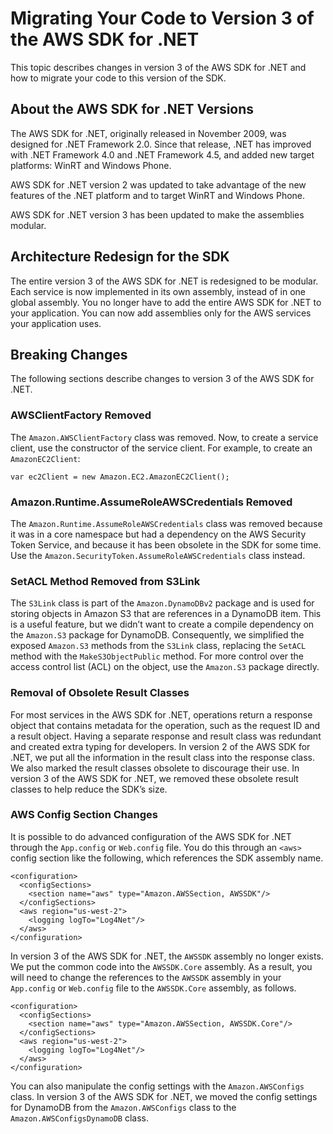 # Migrating Your Code to Version 3 of the AWS SDK for \.NET<a name="migration-v3"></a>

This topic describes changes in version 3 of the AWS SDK for \.NET and how to migrate your code to this version of the SDK\.

## About the AWS SDK for \.NET Versions<a name="net-dg-migrate-v3-intro"></a>

The AWS SDK for \.NET, originally released in November 2009, was designed for \.NET Framework 2\.0\. Since that release, \.NET has improved with \.NET Framework 4\.0 and \.NET Framework 4\.5, and added new target platforms: WinRT and Windows Phone\.

AWS SDK for \.NET version 2 was updated to take advantage of the new features of the \.NET platform and to target WinRT and Windows Phone\.

AWS SDK for \.NET version 3 has been updated to make the assemblies modular\.

## Architecture Redesign for the SDK<a name="net-dg-migrate-v3-arch"></a>

The entire version 3 of the AWS SDK for \.NET is redesigned to be modular\. Each service is now implemented in its own assembly, instead of in one global assembly\. You no longer have to add the entire AWS SDK for \.NET to your application\. You can now add assemblies only for the AWS services your application uses\.

## Breaking Changes<a name="net-dg-migrate-v3-breaking"></a>

The following sections describe changes to version 3 of the AWS SDK for \.NET\.

### AWSClientFactory Removed<a name="awsclientfactory-removed"></a>

The `Amazon.AWSClientFactory` class was removed\. Now, to create a service client, use the constructor of the service client\. For example, to create an `AmazonEC2Client`:

```
var ec2Client = new Amazon.EC2.AmazonEC2Client();
```

### Amazon\.Runtime\.AssumeRoleAWSCredentials Removed<a name="assumeroleawscredentials-removed"></a>

The `Amazon.Runtime.AssumeRoleAWSCredentials` class was removed because it was in a core namespace but had a dependency on the AWS Security Token Service, and because it has been obsolete in the SDK for some time\. Use the `Amazon.SecurityToken.AssumeRoleAWSCredentials` class instead\.

### SetACL Method Removed from S3Link<a name="setacl-removed"></a>

The `S3Link` class is part of the `Amazon.DynamoDBv2` package and is used for storing objects in Amazon S3 that are references in a DynamoDB item\. This is a useful feature, but we didn’t want to create a compile dependency on the `Amazon.S3` package for DynamoDB\. Consequently, we simplified the exposed `Amazon.S3` methods from the `S3Link` class, replacing the `SetACL` method with the `MakeS3ObjectPublic` method\. For more control over the access control list \(ACL\) on the object, use the `Amazon.S3` package directly\.

### Removal of Obsolete Result Classes<a name="result-classes-removed"></a>

For most services in the AWS SDK for \.NET, operations return a response object that contains metadata for the operation, such as the request ID and a result object\. Having a separate response and result class was redundant and created extra typing for developers\. In version 2 of the AWS SDK for \.NET, we put all the information in the result class into the response class\. We also marked the result classes obsolete to discourage their use\. In version 3 of the AWS SDK for \.NET, we removed these obsolete result classes to help reduce the SDK’s size\.

### AWS Config Section Changes<a name="configs-changes"></a>

It is possible to do advanced configuration of the AWS SDK for \.NET through the `App.config` or `Web.config` file\. You do this through an `<aws>` config section like the following, which references the SDK assembly name\.

```
<configuration>
  <configSections>
    <section name="aws" type="Amazon.AWSSection, AWSSDK"/>
  </configSections>
  <aws region="us-west-2">
    <logging logTo="Log4Net"/>
  </aws>
</configuration>
```

In version 3 of the AWS SDK for \.NET, the `AWSSDK` assembly no longer exists\. We put the common code into the `AWSSDK.Core` assembly\. As a result, you will need to change the references to the `AWSSDK` assembly in your `App.config` or `Web.config` file to the `AWSSDK.Core` assembly, as follows\.

```
<configuration>
  <configSections>
    <section name="aws" type="Amazon.AWSSection, AWSSDK.Core"/>
  </configSections>
  <aws region="us-west-2">
    <logging logTo="Log4Net"/>
  </aws>
</configuration>
```

You can also manipulate the config settings with the `Amazon.AWSConfigs` class\. In version 3 of the AWS SDK for \.NET, we moved the config settings for DynamoDB from the `Amazon.AWSConfigs` class to the `Amazon.AWSConfigsDynamoDB` class\.